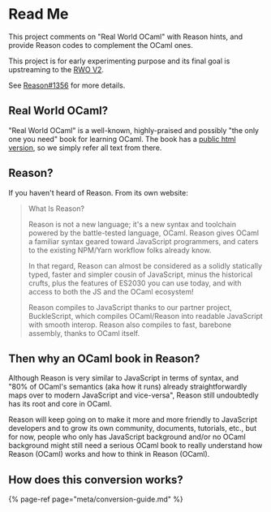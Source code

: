 # Read Me

This project comments on "Real World OCaml" with Reason hints, and provide Reason codes to complement the OCaml ones. 

This project is for early experimenting purpose and its final goal is upstreaming to the [RWO V2](https://github.com/realworldocaml/book). 

See [Reason\#1356](https://github.com/facebook/reason/issues/1356#issuecomment-397518319) for more details.

## Real World OCaml?

"Real World OCaml" is a well-known, highly-praised and possibly "the only one you need" book for learning OCaml. The book has a [public html version](https://realworldocaml.org/v1/en/html/index.html), so we simply refer all text from there.

## Reason?

If you haven't heard of Reason. From its own website:

> What Is Reason?
>
> Reason is not a new language; it's a new syntax and toolchain powered by the battle-tested language, OCaml. Reason gives OCaml a familiar syntax geared toward JavaScript programmers, and caters to the existing NPM/Yarn workflow folks already know.
>
> In that regard, Reason can almost be considered as a solidly statically typed, faster and simpler cousin of JavaScript, minus the historical crufts, plus the features of ES2030 you can use today, and with access to both the JS and the OCaml ecosystem!
>
> Reason compiles to JavaScript thanks to our partner project, BuckleScript, which compiles OCaml/Reason into readable JavaScript with smooth interop. Reason also compiles to fast, barebone assembly, thanks to OCaml itself.

## Then why an OCaml book in Reason?

Although Reason is very similar to JavaScript in terms of syntax, and  
"80% of OCaml's semantics \(aka how it runs\) already straightforwardly maps over to modern JavaScript and vice-versa", Reason still undoubtedly has its root and core in OCaml.

Reason will keep going on to make it more and more friendly to JavaScript developers and to grow its own community, documents, tutorials, etc., but for now, people who only has JavaScript background and/or no OCaml background might still need a serious OCaml book to really understand how Reason \(OCaml\) works and how to think in Reason \(OCaml\).

## How does this conversion works?

{% page-ref page="meta/conversion-guide.md" %}


